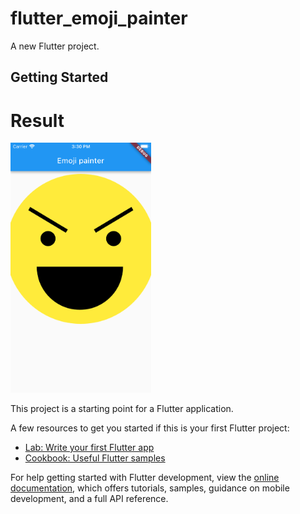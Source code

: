 # flutter_emoji_painter

A new Flutter project.

## Getting Started


# Result 


<img src="https://github.com/Mirzaazmath/flutter_emoji_painter/blob/main/assets/result.png" height="400">



This project is a starting point for a Flutter application.

A few resources to get you started if this is your first Flutter project:

- [Lab: Write your first Flutter app](https://docs.flutter.dev/get-started/codelab)
- [Cookbook: Useful Flutter samples](https://docs.flutter.dev/cookbook)

For help getting started with Flutter development, view the
[online documentation](https://docs.flutter.dev/), which offers tutorials,
samples, guidance on mobile development, and a full API reference.
